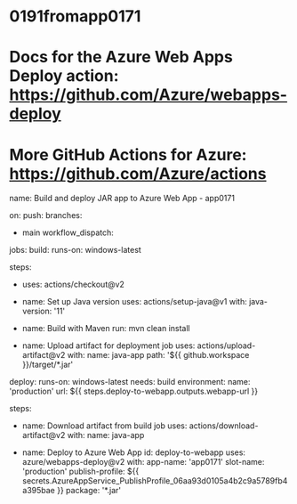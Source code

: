 # 0191fromapp0171

# Docs for the Azure Web Apps Deploy action: https://github.com/Azure/webapps-deploy
# More GitHub Actions for Azure: https://github.com/Azure/actions

name: Build and deploy JAR app to Azure Web App - app0171

on:
push:
branches:
- main
workflow_dispatch:

jobs:
build:
runs-on: windows-latest

steps:
- uses: actions/checkout@v2

- name: Set up Java version
uses: actions/setup-java@v1
with:
java-version: '11'

- name: Build with Maven
run: mvn clean install

- name: Upload artifact for deployment job
uses: actions/upload-artifact@v2
with:
name: java-app
path: '${{ github.workspace }}/target/*.jar'

deploy:
runs-on: windows-latest
needs: build
environment:
name: 'production'
url: ${{ steps.deploy-to-webapp.outputs.webapp-url }}

steps:
- name: Download artifact from build job
uses: actions/download-artifact@v2
with:
name: java-app

- name: Deploy to Azure Web App
id: deploy-to-webapp
uses: azure/webapps-deploy@v2
with:
app-name: 'app0171'
slot-name: 'production'
publish-profile: ${{ secrets.AzureAppService_PublishProfile_06aa93d0105a4b2c9a5789fb4a395bae }}
package: '*.jar'

